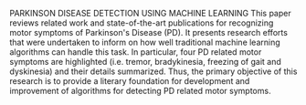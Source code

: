 PARKINSON DISEASE DETECTION USING MACHINE LEARNING
This paper reviews related work and state-of-the-art publications for recognizing motor symptoms of Parkinson's Disease (PD). It presents research efforts that were undertaken to inform on how well traditional machine learning algorithms can handle this task. In particular, four PD related motor symptoms are highlighted (i.e. tremor, bradykinesia, freezing of gait and dyskinesia) and their details summarized. Thus, the primary objective of this research is to provide a literary foundation for development and improvement of algorithms for detecting PD related motor symptoms.
